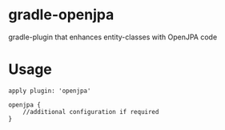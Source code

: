 gradle-openjpa
==============

gradle-plugin that enhances entity-classes with OpenJPA code

Usage
==============
    apply plugin: 'openjpa'

    openjpa {
        //additional configuration if required
    }
